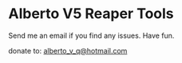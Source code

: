 # Alberto V5 Reaper Tools

Send me an email if you find any issues. Have fun.

donate to: alberto_v_q@hotmail.com
